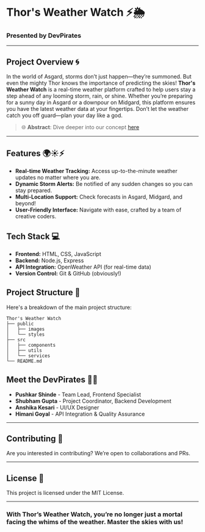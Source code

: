 # Thor's Weather Watch ⚡🌦️

### Presented by **DevPirates**  

---

## Project Overview 🌀
In the world of Asgard, storms don’t just happen—they’re summoned. But even the mighty Thor knows the importance of predicting the skies! **Thor's Weather Watch** is a real-time weather platform crafted to help users stay a step ahead of any looming storm, rain, or shine.
Whether you’re preparing for a sunny day in Asgard or a downpour on Midgard, this platform ensures you have the latest weather data at your fingertips. Don’t let the weather catch you off guard—plan your day like a god.
> 🌐 **Abstract**: Dive deeper into our concept [here](https://drive.google.com/file/d/1CTym_GeuDNFED6ebw4joVjzrkDg3Pd4u/view?usp=sharing)

---

## Features 🌍☀️⚡
- **Real-time Weather Tracking:** Access up-to-the-minute weather updates no matter where you are.
- **Dynamic Storm Alerts:** Be notified of any sudden changes so you can stay prepared.
- **Multi-Location Support:** Check forecasts in Asgard, Midgard, and beyond!
- **User-Friendly Interface:** Navigate with ease, crafted by a team of creative coders.

## Tech Stack 💻
- **Frontend:** HTML, CSS, JavaScript
- **Backend:** Node.js, Express
- **API Integration:** OpenWeather API (for real-time data)
- **Version Control:** Git & GitHub (obviously!)
  
## Project Structure 📂
Here's a breakdown of the main project structure:
```plaintext
Thor's Weather Watch
├── public
│   ├── images
│   └── styles
├── src
│   ├── components
│   ├── utils
│   └── services
└── README.md
```

## Meet the **DevPirates** 🏴‍☠️
- **Pushkar Shinde** - Team Lead, Frontend Specialist
- **Shubham Gupta** - Project Coordinator, Backend Development
- **Anshika Kesari** - UI/UX Designer
- **Himani Goyal** - API Integration & Quality Assurance

---

## Contributing 🤝
Are you interested in contributing? We’re open to collaborations and PRs.

---

## License 📜
This project is licensed under the MIT License.

---

### With **Thor’s Weather Watch**, you’re no longer just a mortal facing the whims of the weather. Master the skies with us!
